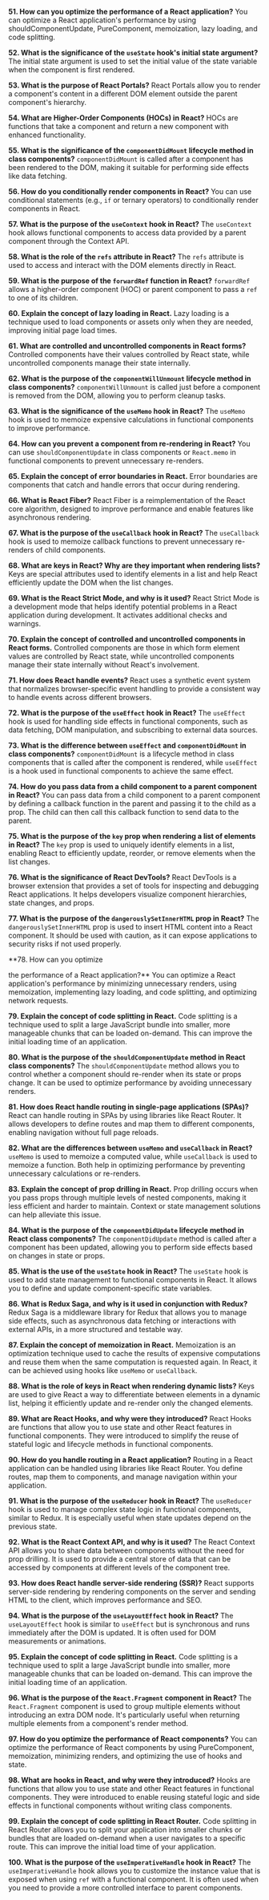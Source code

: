 **51. How can you optimize the performance of a React application?**
You can optimize a React application's performance by using shouldComponentUpdate, PureComponent, memoization, lazy loading, and code splitting.

**52. What is the significance of the `useState` hook's initial state argument?**
The initial state argument is used to set the initial value of the state variable when the component is first rendered.

**53. What is the purpose of React Portals?**
React Portals allow you to render a component's content in a different DOM element outside the parent component's hierarchy.

**54. What are Higher-Order Components (HOCs) in React?**
HOCs are functions that take a component and return a new component with enhanced functionality.

**55. What is the significance of the `componentDidMount` lifecycle method in class components?**
`componentDidMount` is called after a component has been rendered to the DOM, making it suitable for performing side effects like data fetching.

**56. How do you conditionally render components in React?**
You can use conditional statements (e.g., `if` or ternary operators) to conditionally render components in React.

**57. What is the purpose of the `useContext` hook in React?**
The `useContext` hook allows functional components to access data provided by a parent component through the Context API.

**58. What is the role of the `refs` attribute in React?**
The `refs` attribute is used to access and interact with the DOM elements directly in React.

**59. What is the purpose of the `forwardRef` function in React?**
`forwardRef` allows a higher-order component (HOC) or parent component to pass a `ref` to one of its children.

**60. Explain the concept of lazy loading in React.**
Lazy loading is a technique used to load components or assets only when they are needed, improving initial page load times.

**61. What are controlled and uncontrolled components in React forms?**
Controlled components have their values controlled by React state, while uncontrolled components manage their state internally.

**62. What is the purpose of the `componentWillUnmount` lifecycle method in class components?**
`componentWillUnmount` is called just before a component is removed from the DOM, allowing you to perform cleanup tasks.

**63. What is the significance of the `useMemo` hook in React?**
The `useMemo` hook is used to memoize expensive calculations in functional components to improve performance.

**64. How can you prevent a component from re-rendering in React?**
You can use `shouldComponentUpdate` in class components or `React.memo` in functional components to prevent unnecessary re-renders.

**65. Explain the concept of error boundaries in React.**
Error boundaries are components that catch and handle errors that occur during rendering.

**66. What is React Fiber?**
React Fiber is a reimplementation of the React core algorithm, designed to improve performance and enable features like asynchronous rendering.

**67. What is the purpose of the `useCallback` hook in React?**
The `useCallback` hook is used to memoize callback functions to prevent unnecessary re-renders of child components.

**68. What are keys in React? Why are they important when rendering lists?**
Keys are special attributes used to identify elements in a list and help React efficiently update the DOM when the list changes.

**69. What is the React Strict Mode, and why is it used?**
React Strict Mode is a development mode that helps identify potential problems in a React application during development. It activates additional checks and warnings.

**70. Explain the concept of controlled and uncontrolled components in React forms.**
Controlled components are those in which form element values are controlled by React state, while uncontrolled components manage their state internally without React's involvement.

**71. How does React handle events?**
React uses a synthetic event system that normalizes browser-specific event handling to provide a consistent way to handle events across different browsers.

**72. What is the purpose of the `useEffect` hook in React?**
The `useEffect` hook is used for handling side effects in functional components, such as data fetching, DOM manipulation, and subscribing to external data sources.

**73. What is the difference between `useEffect` and `componentDidMount` in class components?**
`componentDidMount` is a lifecycle method in class components that is called after the component is rendered, while `useEffect` is a hook used in functional components to achieve the same effect.

**74. How do you pass data from a child component to a parent component in React?**
You can pass data from a child component to a parent component by defining a callback function in the parent and passing it to the child as a prop. The child can then call this callback function to send data to the parent.

**75. What is the purpose of the `key` prop when rendering a list of elements in React?**
The `key` prop is used to uniquely identify elements in a list, enabling React to efficiently update, reorder, or remove elements when the list changes.

**76. What is the significance of React DevTools?**
React DevTools is a browser extension that provides a set of tools for inspecting and debugging React applications. It helps developers visualize component hierarchies, state changes, and props.

**77. What is the purpose of the `dangerouslySetInnerHTML` prop in React?**
The `dangerouslySetInnerHTML` prop is used to insert HTML content into a React component. It should be used with caution, as it can expose applications to security risks if not used properly.

**78. How can you optimize

 the performance of a React application?**
You can optimize a React application's performance by minimizing unnecessary renders, using memoization, implementing lazy loading, and code splitting, and optimizing network requests.

**79. Explain the concept of code splitting in React.**
Code splitting is a technique used to split a large JavaScript bundle into smaller, more manageable chunks that can be loaded on-demand. This can improve the initial loading time of an application.

**80. What is the purpose of the `shouldComponentUpdate` method in React class components?**
The `shouldComponentUpdate` method allows you to control whether a component should re-render when its state or props change. It can be used to optimize performance by avoiding unnecessary renders.

**81. How does React handle routing in single-page applications (SPAs)?**
React can handle routing in SPAs by using libraries like React Router. It allows developers to define routes and map them to different components, enabling navigation without full page reloads.

**82. What are the differences between `useMemo` and `useCallback` in React?**
`useMemo` is used to memoize a computed value, while `useCallback` is used to memoize a function. Both help in optimizing performance by preventing unnecessary calculations or re-renders.

**83. Explain the concept of prop drilling in React.**
Prop drilling occurs when you pass props through multiple levels of nested components, making it less efficient and harder to maintain. Context or state management solutions can help alleviate this issue.

**84. What is the purpose of the `componentDidUpdate` lifecycle method in React class components?**
The `componentDidUpdate` method is called after a component has been updated, allowing you to perform side effects based on changes in state or props.

**85. What is the use of the `useState` hook in React?**
The `useState` hook is used to add state management to functional components in React. It allows you to define and update component-specific state variables.

**86. What is Redux Saga, and why is it used in conjunction with Redux?**
Redux Saga is a middleware library for Redux that allows you to manage side effects, such as asynchronous data fetching or interactions with external APIs, in a more structured and testable way.

**87. Explain the concept of memoization in React.**
Memoization is an optimization technique used to cache the results of expensive computations and reuse them when the same computation is requested again. In React, it can be achieved using hooks like `useMemo` or `useCallback`.

**88. What is the role of keys in React when rendering dynamic lists?**
Keys are used to give React a way to differentiate between elements in a dynamic list, helping it efficiently update and re-render only the changed elements.

**89. What are React Hooks, and why were they introduced?**
React Hooks are functions that allow you to use state and other React features in functional components. They were introduced to simplify the reuse of stateful logic and lifecycle methods in functional components.

**90. How do you handle routing in a React application?**
Routing in a React application can be handled using libraries like React Router. You define routes, map them to components, and manage navigation within your application.

**91. What is the purpose of the `useReducer` hook in React?**
The `useReducer` hook is used to manage complex state logic in functional components, similar to Redux. It is especially useful when state updates depend on the previous state.

**92. What is the React Context API, and why is it used?**
The React Context API allows you to share data between components without the need for prop drilling. It is used to provide a central store of data that can be accessed by components at different levels of the component tree.

**93. How does React handle server-side rendering (SSR)?**
React supports server-side rendering by rendering components on the server and sending HTML to the client, which improves performance and SEO.

**94. What is the purpose of the `useLayoutEffect` hook in React?**
The `useLayoutEffect` hook is similar to `useEffect` but is synchronous and runs immediately after the DOM is updated. It is often used for DOM measurements or animations.

**95. Explain the concept of code splitting in React.**
Code splitting is a technique used to split a large JavaScript bundle into smaller, more manageable chunks that can be loaded on-demand. This can improve the initial loading time of an application.

**96. What is the purpose of the `React.Fragment` component in React?**
The `React.Fragment` component is used to group multiple elements without introducing an extra DOM node. It's particularly useful when returning multiple elements from a component's render method.

**97. How do you optimize the performance of React components?**
You can optimize the performance of React components by using PureComponent, memoization, minimizing renders, and optimizing the use of hooks and state.

**98. What are hooks in React, and why were they introduced?**
Hooks are functions that allow you to use state and other React features in functional components. They were introduced to enable reusing stateful logic and side effects in functional components without writing class components.

**99. Explain the concept of code splitting in React Router.**
Code splitting in React Router allows you to split your application into smaller chunks or bundles that are loaded on-demand when a user navigates to a specific route. This can improve the initial load time of your application.

**100. What is the purpose of the `useImperativeHandle` hook in React?**
The `useImperativeHandle` hook allows you to customize the instance value that is exposed when using `ref` with a functional component. It is often used when you need to provide a more controlled interface to parent components.
